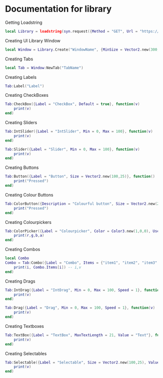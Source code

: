 # Documentation for library

Getting Loadstring

```lua
local Library = loadstring(syn.request({Method = "GET", Url = "https://raw.githubusercontent.com/aladdin7127/Renderwrapper/main/Library.lua"}))()
```

Creating UI Library Window

```lua
local Window = Library.Create("WindowName", {MinSize = Vector2.new(300,400)} --[[Any Renderwindow property]])
```

Creating Tabs

```lua
local Tab = Window:NewTab("TabName")
```

Creating Labels

```lua
Tab:Label("Label")
```

Creating CheckBoxes

```lua
Tab:CheckBox({Label = "CheckBox", Default = true}, function(v)
    print(v)
end)
```

Creating Sliders

```lua
Tab:IntSlider({Label = "IntSlider", Min = 0, Max = 100}, function(v)
    print(v)
end)

Tab:Slider({Label = "Slider", Min = 0, Max = 100}, function(v)
    print(v)
end)
```

Creating Buttons

```lua
Tab:Button({Label = "Button", Size = Vector2.new(100,25)}, function()
    print("Pressed")
end)
```

Creating Colour Buttons

```lua
Tab:ColorButton({Description = "Colourful button", Size = Vector2.new(25,25), Color = Color3.new(1,0,0)}, function()
    print("Pressed")
end)
```

Creating Colourpickers

```lua
Tab:ColorPicker({Label = "Colourpicker", Color = Color3.new(1,0,0), UseAlpha = true}, function(r,g,b,a)
    print(r,g,b,a)
end)
```

Creating Combos

```lua
local Combo
Combo = Tab:Combo({Label = "Combo", Items = {"item1", "item2", "item3",}}, function(i)
    print(i, Combo.Items[i]) -- i,v
end)
```

Creating Drags

```lua
Tab:IntDrag({Label = "IntDrag", Min = 0, Max = 100, Speed = 1}, function(v)
    print(v)
end)

Tab:Drag({Label = "Drag", Min = 0, Max = 100, Speed = 1}, function(v)
    print(v)
end)
```

Creating Textboxes

```lua
Tab:TextBox({Label = "TextBox", MaxTextLength = 21, Value = "Text"}, function(v)
    print(v)
end)
```

Creating Selectables

```lua
Tab:Selectable({Label = "Selectable", Size = Vector2.new(100,25), Value = false, Toggles = true}, function(v)
    print(v)
end)
```
